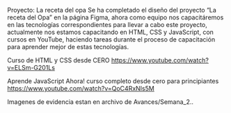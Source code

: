 Proyecto: La receta del opa 
Se ha completado el diseño del proyecto “La receta del Opa” en la página Figma, ahora 
como equipo nos capacitáremos en las tecnologías correspondientes para llevar a cabo 
este proyecto, actualmente nos estamos capacitando en HTML, CSS y JavaScript, con 
cursos en YouTube, haciendo tareas durante el proceso de capacitación para aprender 
mejor de estas tecnologías. 

Curso de HTML y CSS desde CERO
https://www.youtube.com/watch?v=ELSm-G201Ls

Aprende JavaScript Ahora! curso completo desde cero para principiantes
https://www.youtube.com/watch?v=QoC4RxNIs5M

Imagenes de evidencia estan en archivo de Avances/Semana_2..